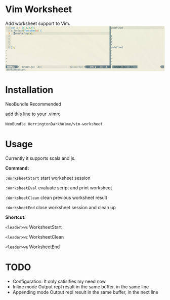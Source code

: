 Vim Worksheet
=============

Add worksheet support to Vim.
![a](screen.png)

Installation
============
NeoBundle Recommended

add this line to your .vimrc

`NeoBundle HerringtonDarkholme/vim-worksheet`

Usage
===========
Currently it supports scala and js.

**Command:**

`:WorksheetStart` start worksheet session

`:WorksheetEval`  evaluate script and print worksheet

`:WorksheetClean` clean previous worksheet result

`:WorksheetEnd`   close worksheet session and clean up


**Shortcut:**

`<leader>ws` WorksheetStart

`<leader>wc` WorksheetClean

`<leader>we` WorksheetEnd


TODO
=======

* Configuration:
    It only satisifies my need now.
* Inline mode
    Output repl result in the same buffer, in the same line
* Appending mode
    Output repl result in the same buffer, in the next line
